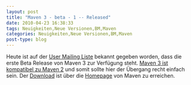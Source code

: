 ```yaml
---
layout: post
title: "Maven 3 - beta - 1 -- Released"
date: 2010-04-23 16:38:33
tags: Neuigkeiten,Neue Versionen,BM,Maven
categories: Neuigkeiten,Neue Versionen,BM,Maven
post-type: blog
---
```

Heute ist auf der <a href="http://old.nabble.com/-ANN--Apache-Maven-3.0-beta-1-Released-ts28341110.html">User Mailing Liste</a> bekannt gegeben worden, dass die erste Beta Release von Maven 3 zur Verfügung steht. <a href="http://cwiki.apache.org/MAVEN/maven-3x-compatibility-notes.html">Maven 3 ist kompatibel zu Maven 2</a> und somit sollte hier der Übergang recht einfach sein. 
Der <a href="http://maven.apache.org/download.html">Download</a> ist über die <a href="http://maven.apache.org">Homepage</a> von Maven zu erreichen.

